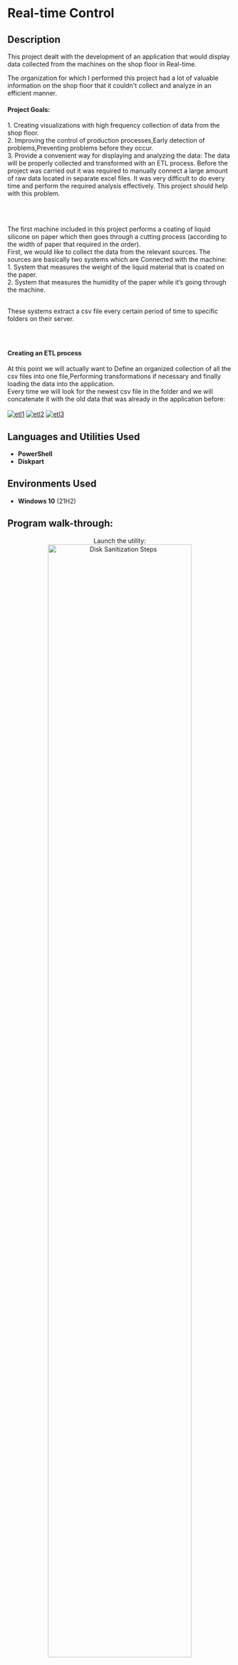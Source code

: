 # <h1>Real-time Control</h1>


<h2>Description</h2>
This project dealt with the development of an application that would display data collected from the machines on the shop floor in Real-time. 

The organization for which I performed this project  had a lot of valuable information on the shop floor that it couldn't collect and analyze in an efficient manner.

<h4>Project Goals:</h4>
1. Creating visualizations with high frequency collection of data from the shop floor.<br />
2. Improving the control of production processes,Early detection of problems,Preventing    problems before they occur.<br />
3. Provide a convenient way for displaying and analyzing the data: The data will be properly collected and transformed with an ETL process. 
Before the project was carried out it was required to manually connect a large amount of raw data located in separate excel files. It was very difficult to do every time and perform the required analysis effectively. This project should help with this problem.
<br />

<h3></h3>
<br />
<h3></h3>
The first machine included in this project performs a coating of liquid silicone on paper which then goes through a cutting process (according to the width of paper that required in the order).

<br />
First, we would like to collect the data from the relevant sources. 
The sources are basically two systems which are Connected with the machine:<br />
1. System that measures the weight of the liquid material that is coated on the paper.<br />
2. System that measures the humidity of the paper while it’s going through the machine.<br />

<br />These systems extract a csv file every certain period of time to specific folders on their server.
<h3></h3>
<br />
<h4>Creating an ETL process</h4>
At this point we will actually want to Define an organized collection of all the csv files into one file,Performing transformations if necessary and finally loading the data into the application.
<br />
Every time we will look for the newest csv file in the folder and we will concatenate it with the old data that was already in the application before:
<br />
<br />
<a href="https://ibb.co/2hcf4pB"><img src="https://i.ibb.co/tKYWr15/etl1.jpg" alt="etl1" border="0"></a>
<a href="https://ibb.co/yWNvVg0"><img src="https://i.ibb.co/ZWf4Ncd/etl2.jpg" alt="etl2" border="0"></a>
<a href="https://ibb.co/Ns806yy"><img src="https://i.ibb.co/ZVnQ6MM/etl3.jpg" alt="etl3" border="0"></a>


<h2>Languages and Utilities Used</h2>

- <b>PowerShell</b> 
- <b>Diskpart</b>

<h2>Environments Used </h2>

- <b>Windows 10</b> (21H2)

<h2>Program walk-through:</h2>

<p align="center">
Launch the utility: <br/>
<img src="https://i.imgur.com/62TgaWL.png" height="80%" width="80%" alt="Disk Sanitization Steps"/>
<br />
<br />
Select the disk:  <br/>
<img src="https://i.imgur.com/tcTyMUE.png" height="80%" width="80%" alt="Disk Sanitization Steps"/>
<br />
<br />
Enter the number of passes: <br/>
<img src="https://i.imgur.com/nCIbXbg.png" height="80%" width="80%" alt="Disk Sanitization Steps"/>
<br />
<br />
Confirm your selection:  <br/>
<img src="https://i.imgur.com/cdFHBiU.png" height="80%" width="80%" alt="Disk Sanitization Steps"/>
<br />
<br />
Wait for process to complete (may take some time):  <br/>
<img src="https://i.imgur.com/JL945Ga.png" height="80%" width="80%" alt="Disk Sanitization Steps"/>
<br />
<br />
Sanitization complete:  <br/>
<img src="https://i.imgur.com/K71yaM2.png" height="80%" width="80%" alt="Disk Sanitization Steps"/>
<br />
<br />
Observe the wiped disk:  <br/>
<img src="https://i.imgur.com/AeZkvFQ.png" height="80%" width="80%" alt="Disk Sanitization Steps"/>
</p>

<!--
 ```diff
- text in red
+ text in green
! text in orange
# text in gray
@@ text in purple (and bold)@@
```
--!>

